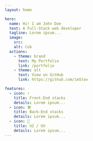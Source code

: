 ```yaml
---
layout: home

hero:
  name: Hi! I am John Doe
  text: A Full-Stack web developer
  tagline: Lorem ipsum...
  image:
    src: 
    alt: Cub
  actions:
    - theme: brand
      text: My Portfolio
      link: /portfolio
    - theme: alt
      text: View on GitHub
      link: https://github.com/imStav

features:
  - icon: ⚡️
    title: Front-End stacks
    details: Lorem ipsum...
  - icon: 🛠️
    title: Back-End stacks
    details: Lorem ipsum...
  - icon: 🎨
    title: UI / UX
    details: Lorem ipsum...
---
```


